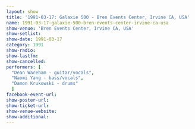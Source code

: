 ```yaml
---
layout: show
title: '1991-03-17: Galaxie 500 - Bren Events Center, Irvine CA, USA'
name: 1991-03-17-galaxie-500-bren-events-center-irvine-ca-usa
show-venue: 'Bren Events Center, Irvine CA, USA'
show-setlist: 
show-date: 1991-03-17
category: 1991
show-radio: 
show-lastfm: 
show-cancelled: 
performers: [
  "Dean Wareham - guitar/vocals",
  "Naomi Yang - bass/vocals",
  "Damon Krukowski - drums"
  ]
facebook-event-url: 
show-poster-url: 
show-ticket-url: 
show-venue-website: 
show-additional: 
---
```


